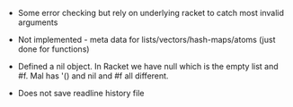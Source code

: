 * Some error checking but rely on underlying racket to catch most invalid arguments

* Not implemented - meta data for lists/vectors/hash-maps/atoms (just done for functions)

* Defined a nil object. In Racket we have null which is the empty list and #f. Mal has '() and nil and #f all different.

* Does not save readline history file
